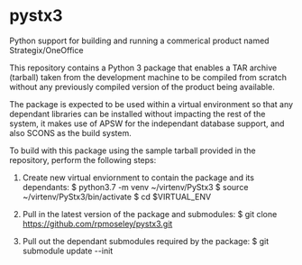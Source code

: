 # pystx3
Python support for building and running a commerical product named Strategix/OneOffice

This repository contains a Python 3 package that enables a TAR archive (tarball) taken from the development
machine to be compiled from scratch without any previously compiled version of the product being available.

The package is expected to be used within a virtual environment so that any dependant libraries can be
installed without impacting the rest of the system, it makes use of APSW for the independant database
support, and also SCONS as the build system. 

To build with this package using the sample tarball provided in the repository, perform the following steps:

1. Create new virtual enviornment to contain the package and its dependants:
   $ python3.7 -m venv ~/virtenv/PyStx3
   $ source ~/virtenv/PyStx3/bin/activate
   $ cd $VIRTUAL_ENV
   
2. Pull in the latest version of the package and submodules:
   $ git clone https://github.com/rpmoseley/pystx3.git
   
3. Pull out the dependant submodules required by the package:
   $ git submodule update --init
